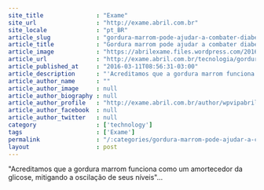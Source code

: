 ```yaml
---
site_title               : "Exame"
site_url                 : "http://exame.abril.com.br"
site_locale              : "pt_BR"
article_slug             : "gordura-marrom-pode-ajudar-a-combater-diabetes-diz-estudo"
article_title            : "Gordura marrom pode ajudar a combater diabetes, diz estudo"
article_image            : "https://abrilexame.files.wordpress.com/2016/09/size_960_16_9_pessoa-com-diabetes4.jpg?quality=70&strip=all&w=960"
article_url              : "http://exame.abril.com.br/tecnologia/gordura-marrom-pode-ajudar-a-combater-diabetes-diz-estudo/"
article_published_at     : "2016-03-11T08:56:31-03:00"
article_description      : "'Acreditamos que a gordura marrom funciona como um amortecedor da glicose, mitigando a oscilação de seus níveis'..."
article_author_name      : ""
article_author_image     : null
article_author_biography : null
article_author_profile   : "http://exame.abril.com.br/author/wpvipabril/"
article_author_facebook  : null
article_author_twitter   : null
category                 : ['technology']
tags                     : ['Exame']
permalink                : "/:categories/gordura-marrom-pode-ajudar-a-combater-diabetes-diz-estudo/"
layout                   : post
---
```


"Acreditamos que a gordura marrom funciona como um amortecedor da glicose, mitigando a oscilação de seus níveis"...
